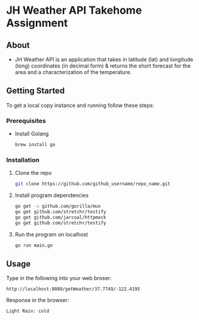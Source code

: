 # JH Weather API Takehome Assignment

## About
* JH Weather API is an application that takes in latitude (lat) and longitude (long) coordinates (in decimal form) & returns the short forecast for the area and a characterization of the temperature.

## Getting Started
To get a local copy instance and running follow these steps:

### Prerequisites

* Install Golang
  ```sh
  brew install go
  ```

### Installation

1. Clone the repo
   ```sh
   git clone https://github.com/github_username/repo_name.git
   ```
2. Install program dependencies
   ```sh
   go get -u github.com/gorilla/mux
   go get github.com/stretchr/testify
   go get github.com/jarcoal/httpmock
   go get github.com/stretchr/testify
   ```
3. Run the program on localhost
   ```sh
   go run main.go
   ```

<!-- USAGE EXAMPLES -->
## Usage
Type in the following into your web broser:
```
http://localhost:8080/getWeather/37.7749/-122.4195
```
Response in the browser:
```
Light Rain: cold
```
